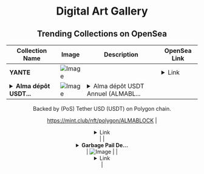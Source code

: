 <div align="center">

# Digital Art Gallery

## Trending Collections on OpenSea

| Collection Name                       | Image                                                                                     | Description                       | OpenSea Link                                                                                          |
|---------------------------------------|-------------------------------------------------------------------------------------------|-----------------------------------|--------------------------------------------------------------------------------------------------------|
| **YANTE** | ![Image](https://i.seadn.io/s/raw/files/5a22a71922e313799ddef9b78d343aad.jpg?w=500&auto=format?w=200&auto=format) |  | <details><summary>Link</summary>[YANTE](https://opensea.io/collection/yante)</details> |
| **<details><summary>Alma dépôt USDT...</summary>Alma dépôt USDT Annuel</details>** | ![Image](https://i.seadn.io/s/raw/files/07a974d8841cd634851d0e3900cbdd4b.webp?w=500&auto=format?w=200&auto=format) | <details><summary>Alma dépôt USDT Annuel (ALMABL...</summary>Alma dépôt USDT Annuel (ALMABLOCK) is a Bonding Curved ERC-1155 token created on mint.club.

Backed by (PoS) Tether USD (USDT) on Polygon chain.

https://mint.club/nft/polygon/ALMABLOCK</details> | <details><summary>Link</summary>[Alma dépôt USDT Annuel](https://opensea.io/collection/alma-depot-usdt-annuel)</details> |
| **<details><summary>Garbage Pail De...</summary>Garbage Pail Degens</details>** | ![Image](https://i.seadn.io/s/raw/files/ca22714e9d53f249066b9d6acde42fdc.png?w=500&auto=format?w=200&auto=format) |  | <details><summary>Link</summary>[Garbage Pail Degens](https://opensea.io/collection/garbage-pail-degens-2)</details> |

</div>